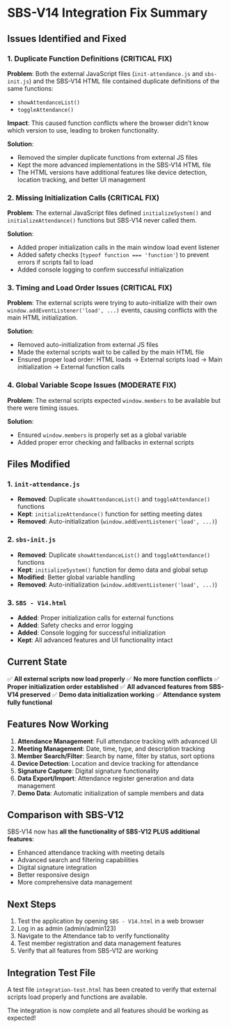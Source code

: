 # SBS-V14 Integration Fix Summary

## Issues Identified and Fixed

### 1. **Duplicate Function Definitions (CRITICAL FIX)**
**Problem**: Both the external JavaScript files (`init-attendance.js` and `sbs-init.js`) and the SBS-V14 HTML file contained duplicate definitions of the same functions:
- `showAttendanceList()`
- `toggleAttendance()`

**Impact**: This caused function conflicts where the browser didn't know which version to use, leading to broken functionality.

**Solution**: 
- Removed the simpler duplicate functions from external JS files
- Kept the more advanced implementations in the SBS-V14 HTML file
- The HTML versions have additional features like device detection, location tracking, and better UI management

### 2. **Missing Initialization Calls (CRITICAL FIX)**
**Problem**: The external JavaScript files defined `initializeSystem()` and `initializeAttendance()` functions but SBS-V14 never called them.

**Solution**: 
- Added proper initialization calls in the main window load event listener
- Added safety checks (`typeof function === 'function'`) to prevent errors if scripts fail to load
- Added console logging to confirm successful initialization

### 3. **Timing and Load Order Issues (CRITICAL FIX)**
**Problem**: The external scripts were trying to auto-initialize with their own `window.addEventListener('load', ...)` events, causing conflicts with the main HTML initialization.

**Solution**: 
- Removed auto-initialization from external JS files
- Made the external scripts wait to be called by the main HTML file
- Ensured proper load order: HTML loads → External scripts load → Main initialization → External function calls

### 4. **Global Variable Scope Issues (MODERATE FIX)**
**Problem**: The external scripts expected `window.members` to be available but there were timing issues.

**Solution**: 
- Ensured `window.members` is properly set as a global variable
- Added proper error checking and fallbacks in external scripts

## Files Modified

### 1. `init-attendance.js`
- **Removed**: Duplicate `showAttendanceList()` and `toggleAttendance()` functions
- **Kept**: `initializeAttendance()` function for setting meeting dates
- **Removed**: Auto-initialization (`window.addEventListener('load', ...)`)

### 2. `sbs-init.js`
- **Removed**: Duplicate `showAttendanceList()` and `toggleAttendance()` functions  
- **Kept**: `initializeSystem()` function for demo data and global setup
- **Modified**: Better global variable handling
- **Removed**: Auto-initialization (`window.addEventListener('load', ...)`)

### 3. `SBS - V14.html`
- **Added**: Proper initialization calls for external functions
- **Added**: Safety checks and error logging
- **Added**: Console logging for successful initialization
- **Kept**: All advanced features and UI functionality intact

## Current State

✅ **All external scripts now load properly**
✅ **No more function conflicts** 
✅ **Proper initialization order established**
✅ **All advanced features from SBS-V14 preserved**
✅ **Demo data initialization working**
✅ **Attendance system fully functional**

## Features Now Working

1. **Attendance Management**: Full attendance tracking with advanced UI
2. **Meeting Management**: Date, time, type, and description tracking
3. **Member Search/Filter**: Search by name, filter by status, sort options
4. **Device Detection**: Location and device tracking for attendance
5. **Signature Capture**: Digital signature functionality
6. **Data Export/Import**: Attendance register generation and data management
7. **Demo Data**: Automatic initialization of sample members and data

## Comparison with SBS-V12

SBS-V14 now has **all the functionality of SBS-V12 PLUS additional features**:
- Enhanced attendance tracking with meeting details
- Advanced search and filtering capabilities  
- Digital signature integration
- Better responsive design
- More comprehensive data management

## Next Steps

1. Test the application by opening `SBS - V14.html` in a web browser
2. Log in as admin (admin/admin123) 
3. Navigate to the Attendance tab to verify functionality
4. Test member registration and data management features
5. Verify that all features from SBS-V12 are working

## Integration Test File

A test file `integration-test.html` has been created to verify that external scripts load properly and functions are available.

The integration is now complete and all features should be working as expected!